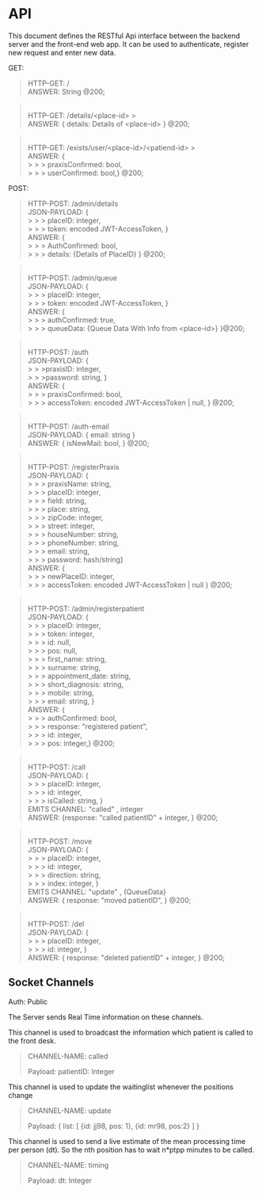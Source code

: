 # API

This document defines the RESTful Api interface between the backend server and the front-end web app. It can be used to authenticate, register new request and enter new data.

GET:

> HTTP-GET: /  
> ANSWER: String @200;

> <br>HTTP-GET: /details/<place-id\> > <br>ANSWER: { details: Details of <place-id\> } @200;

> <br>HTTP-GET: /exists/user/<place-id\>/<patiend-id\> ><br>ANSWER: {
> <br> > > > praxisConfirmed: bool,
> <br> > > > userConfirmed: bool,} @200;

POST:

> HTTP-POST: /admin/details
> <br>JSON-PAYLOAD: {
> <br> > > > placeID: integer,
> <br> > > > token: encoded JWT-AccessToken,
> }
> <br>ANSWER: {
> <br> > > > AuthConfirmed: bool,
> <br> > > > details: {Details of PlaceID}
> } @200;

> <br>HTTP-POST: /admin/queue
> <br>JSON-PAYLOAD: {
> <br> > > > placeID: integer,
> <br> > > > token: encoded JWT-AccessToken,
> }
> <br>ANSWER: {
> <br> > > > authConfirmed: true,
> <br> > > > queueData: {Queue Data With Info from <place-id\>}
> }@200;

> <br>HTTP-POST: /auth
> <br>JSON-PAYLOAD: {
> <br> > > >praxisID: integer,
> <br> > > >password: string, }
> <br>ANSWER: {
> <br> > > > praxisConfirmed: bool,
> <br> > > > accessToken: encoded JWT-AccessToken | null,
> } @200;

> <br>HTTP-POST: /auth-email
> <br>JSON-PAYLOAD: { email: string }
> <br>ANSWER: { isNewMail: bool,
> } @200;

> <br>HTTP-POST: /registerPraxis
> <br>JSON-PAYLOAD: {
> <br> > > > praxisName: string,
> <br> > > > placeID: integer,
> <br> > > > field: string,
> <br> > > > place: string,
> <br> > > > zipCode: integer,
> <br> > > > street: integer,
> <br> > > > houseNumber: string,
> <br> > > > phoneNumber: string,
> <br> > > > email: string,
> <br> > > > password: hash/string}
> <br>ANSWER: {
> <br> > > > newPlaceID: integer,
> <br> > > > accessToken: encoded JWT-AccessToken | null
> } @200;

> <br>HTTP-POST: /admin/registerpatient
> <br>JSON-PAYLOAD: {
> <br> > > > placeID: integer,
> <br> > > > token: integer,
> <br> > > > id: null,
> <br> > > > pos: null,
> <br> > > > first_name: string,
> <br> > > > surname: string,
> <br> > > > appointment_date: string,
> <br> > > > short_diagnosis: string,
> <br> > > > mobile: string,
> <br> > > > email: string, }
> <br>ANSWER: {
> <br> > > > authConfirmed: bool,
> <br> > > > response: "registered patient",
> <br> > > > id: integer,
> <br> > > > pos: integer,} @200;

> <br>HTTP-POST: /call
> <br>JSON-PAYLOAD: {
> <br> > > > placeID: integer,
> <br> > > > id: integer,
> <br> > > > isCalled: string, }
> <br>EMITS CHANNEL: "called" , integer
> <br>ANSWER: {response: "called patientID" + integer,
> } @200;

> <br>HTTP-POST: /move
> <br>JSON-PAYLOAD: {
> <br> > > > placeID: integer,
> <br> > > > id: integer,
> <br> > > > direction: string,
> <br> > > > index: integer, }
> <br> EMITS CHANNEL: "update" , {QueueData}
> <br>ANSWER: { response: "moved patientID",
> } @200;

> <br>HTTP-POST: /del
> <br>JSON-PAYLOAD: {
> <br> > > > placeID: integer,
> <br> > > > id: integer, }
> <br>ANSWER: {
> response: "deleted patientID" + integer,
> } @200;

## Socket Channels

Auth: Public

The Server sends Real Time information on these channels.

This channel is used to broadcast the information which
patient is called to the front desk.

> CHANNEL-NAME: called
>
> Payload: patientID: Integer

This channel is used to update the waitinglist whenever the positions change

> CHANNEL-NAME: update
>
> Payload: { list: [ {id: jj98, pos: 1}, {id: mr98, pos:2} ] }

This channel is used to send a live estimate of the mean processing time per person (dt). So the nth position has to wait n\*ptpp minutes to be called.

> CHANNEL-NAME: timing
>
> Payload: dt: Integer

